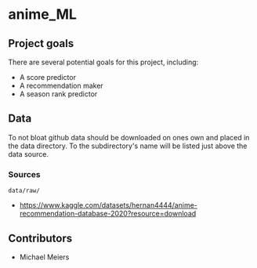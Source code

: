 # anime_ML

## Project goals
There are several potential goals for this project, including:

- A score predictor
- A recommendation maker
- A season rank predictor

## Data
To not bloat github data should be downloaded on ones own and placed in the data directory. To the subdirectory's name will be listed just above the data source.
### Sources
`data/raw/`
- https://www.kaggle.com/datasets/hernan4444/anime-recommendation-database-2020?resource=download




## Contributors
- Michael Meiers
